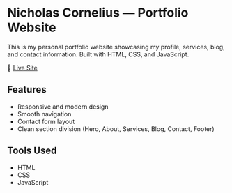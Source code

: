 # Nicholas Cornelius — Portfolio Website

This is my personal portfolio website showcasing my profile, services, blog, and contact information. Built with HTML, CSS, and JavaScript.

🔗 [Live Site](https://bangniko.github.io)

## Features
- Responsive and modern design
- Smooth navigation
- Contact form layout
- Clean section division (Hero, About, Services, Blog, Contact, Footer)

## Tools Used
- HTML
- CSS
- JavaScript
